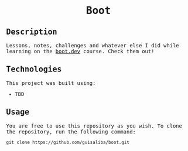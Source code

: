 <samp>
  <h1 align="center">
    Boot
  </h1>

## Description

Lessons, notes, challenges and whatever else I did while learning on the [boot.dev](https://www.boot.dev/) course. Check them out!

## Technologies

This project was built using:

- TBD

## Usage

You are free to use this repository as you wish. To clone the repository, run the following command:

```
git clone https://github.com/guisaliba/boot.git
```

</samp>

